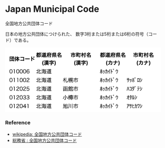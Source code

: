 Japan Municipal Code
===============

全国地方公共団体コード

日本の地方公共団体につけられた、
数字3桁または5桁または6桁の符号（コード）である。

![japan municipal code](https://github.com/ohwada/World_Countries/blob/main/japan_municipaliy/japan_municipal_code/screenshots/apan_municipal_code.png)

### Reference

- [wikipedia: 全国地方公共団体コード](https://ja.wikipedia.org/wiki/%E5%85%A8%E5%9B%BD%E5%9C%B0%E6%96%B9%E5%85%AC%E5%85%B1%E5%9B%A3%E4%BD%93%E3%82%B3%E3%83%BC%E3%83%89)
- [総務省 : 全国地方公共団体コード](https://www.soumu.go.jp/denshijiti/code.html)



